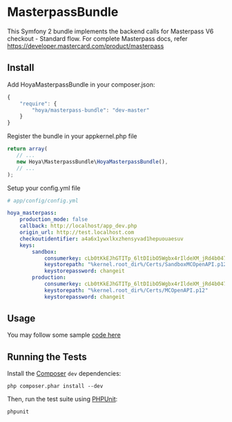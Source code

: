 MasterpassBundle
================
This Symfony 2 bundle implements the backend calls for Masterpass V6 checkout - Standard flow. For complete Masterpass docs, refer https://developer.mastercard.com/product/masterpass

Install
-------
Add HoyaMasterpassBundle in your composer.json:

```js
{
    "require": {
        "hoya/masterpass-bundle": "dev-master"
    }
}
```

Register the bundle in your appkernel.php file

```js
return array(
   // ...
   new Hoya\MasterpassBundle\HoyaMasterpassBundle(),
   // ...
);
```

Setup your config.yml file

```yml
# app/config/config.yml

hoya_masterpass:
    production_mode: false
    callback: http://localhost/app_dev.php
    origin_url: http://test.localhost.com
    checkoutidentifier: a4a6x1ywxlkxzhensyvad1hepuouaesuv
    keys:
        sandbox:
            consumerkey: cLb0tKkEJhGTITp_6ltDIibO5Wgbx4rIldeXM_jRd4b0476c!414f4859446c4a366c726a327474695545332b353049303d
            keystorepath: "%kernel.root_dir%/Certs/SandboxMCOpenAPI.p12"
            keystorepassword: changeit
        production:
            consumerkey: cLb0tKkEJhGTITp_6ltDIibO5Wgbx4rIldeXM_jRd4b0476c!414f4859446c4a366c726a327474695545332b353049303d
            keystorepath: "%kernel.root_dir%/Certs/MCOpenAPI.p12"
            keystorepassword: changeit

```
Usage
-----
You may follow some sample [code here](https://github.com/marcoshoya/MasterpassBundle/blob/master/Controller/MasterpassController.php)

Running the Tests
-----------------

Install the [Composer](http://getcomposer.org/) `dev` dependencies:

    php composer.phar install --dev

Then, run the test suite using
[PHPUnit](https://github.com/sebastianbergmann/phpunit/):

    phpunit
